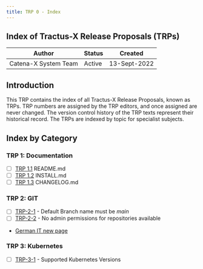 ```yaml
---
title: TRP 0 - Index
---
```


## Index of Tractus-X Release Proposals (TRPs)

| Author               | Status          | Created      |
|----------------------|-----------------|--------------|
| Catena-X System Team | Active          | 13-Sept-2022 |

## Introduction

This TRP contains the index of all Tractus-X Release Proposals, known as TRPs. TRP numbers are assigned by the TRP
editors, and once assigned are never changed. The version control history of the TRP texts represent their historical
record. The TRPs are indexed by topic for specialist subjects.

## Index by Category

### TRP 1: Documentation

- [ ] [TRP 1.1](trp-1/trp-1-1.md) README.md
- [ ] [TRP 1.2](trp-1/trp-1-2.md) INSTALL.md
- [ ] [TRP 1.3](trp-1/trp-1-3.md) CHANGELOG.md

### TRP 2: GIT

- [ ] [TRP-2-1](trp-2/trp-2-1) - Default Branch name must be _main_
- [ ] [TRP-2-2](trp-2/trp-2-2) - No admin permissions for repositories available
- [German IT new page](https://www.heise.de)

### TRP 3: Kubernetes

- [ ] [TRP-3-1](trp-3/trp-3-1) - Supported Kubernetes Versions
